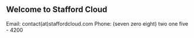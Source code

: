 ## Welcome to Stafford Cloud
Email: contact(at)staffordcloud.com
Phone: (seven zero eight) two one five - 4200